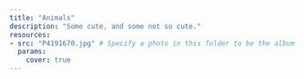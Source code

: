 ```yaml
---
title: "Animals"
description: "Some cute, and some not so cute."
resources:
- src: "P4191670.jpg" # Specify a photo in this folder to be the album cover
  params:
    cover: true
---
```

